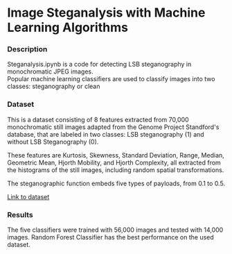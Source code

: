 # Image Steganalysis with Machine Learning Algorithms

### Description 

Steganalysis.ipynb is a code for detecting LSB steganography in monochromatic JPEG images.  
Popular machine learning classifiers are used to classify images into two classes: steganography or clean


### Dataset

This is a dataset consisting of 8 features extracted from 70,000 monochromatic still images adapted from the Genome Project Standford's database, that are labeled in two classes: LSB steganography (1) and without LSB Steganography (0).

These features are Kurtosis, Skewness, Standard Deviation, Range, Median, Geometric Mean, Hjorth Mobility, and Hjorth Complexity, all extracted from the histograms of the still images, including random spatial transformations.

The steganographic function embeds five types of payloads, from 0.1 to 0.5.

[Link to dataset](https://ieee-dataport.org/open-access/steganalysis-still-images-lsb-steganography-features-dataset)

### Results 

The five classifiers were trained with 56,000 images and tested with 14,000 images.  Random Forest Classifier has the best performance on the used dataset.
